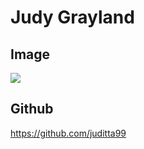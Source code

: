 # Judy Grayland
## Image
![](https://media0.giphy.com/media/d5mI2F3MxCTJu/giphy.gif?cid=ecf05e47usvidknyr5isa0c4htnv2l0s81vprcm179b2tec9&ep=v1_gifs_search&rid=giphy.gif&ct=g)

## Github
https://github.com/juditta99